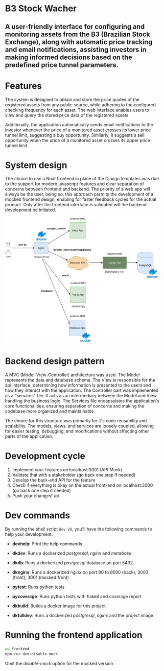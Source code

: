# B3 Stock Wacher

## A user-friendly interface for configuring and monitoring assets from the B3 (Brazilian Stock Exchange), along with automatic price tracking and email notifications, assisting investors in making informed decisions based on the predefined price tunnel parameters.


# Features
The system is designed to obtain and store the price quotes of the registered assets from any public source, while adhering to the configured checking frequency for each asset. The web interface enables users to view and query the stored price data of the registered assets.

Additionally, the application automatically sends email notifications to the investor whenever the price of a monitored asset crosses its lower price tunnel limit, suggesting a buy opportunity. Similarly, it suggests a sell opportunity when the price of a monitored asset crosses its upper price tunnel limit.


# System design
The choice to use a Nuxt frontend in place of the Django templates was due to the support for modern javascript features and clear separation of concerns between frontend and backend. The priority of a web app will always be the user, being so, this approach permits the development of a mocked frontend design, enabling for faster feedback cycles for the actual product. Only after the frontend interface is validated will the backend development be initiated.


<p align="center">
  <img src="https://github.com/bennymirahy/b3_stock_watcher/blob/master/img/system_design.png?raw=true" />
</p>


# Backend design pattern
A MVC (Model-View-Controller) architecture was used. The Model represents the data and database schema. The View is responsible for the api interface, determining how information is presented to the users and how they interact with the application. The Controller part was implemented as a "services" file. It acts as an intermediary between the Model and View, handling the business logic. The Services file encapsulates the application's core functionalities, ensuring separation of concerns and making the codebase more organized and maintainable.

The choice for this structure was primarily for it's code reusability and scalability. The models, views, and services are loosely coupled, allowing for easier testing, debugging, and modifications without affecting other parts of the application.


# Development cycle
1. Implement your features on localhost:3001 (API Mock)
2. Validate that with a stakeholder (go back one step if needed)
3. Develop the back-end API for the feature
4. Check if everything is okay on the actual front-end on localhost:3000 (go back one step if needed)
5. Push your changes! \o/


# Dev commands
By running the shell script `dev.sh`, you'll have the following commands to help your development:

- **devhelp**: Print the help commands

- **dkdev**: Runs a dockerized *postgresql*, *nginx* and *metabase*

- **dkdb**: Runs a dockerized *postgresql* database on port 5432

- **dknginx**: Runs a dockerized *nginx* on port 80 to 8000 (back), 3000 (front), 3001 (mocked front)

- **pytest**: Runs python tests

- **pycoverage**: Runs python tests with flake8 and coverage report

- **dkbuild**: Builds a docker image for this project

- **dkfulldev**: Runs a dockerized *postgresql*, *nginx* and the project image


# Running the frontend application
```bash
cd frontend
npm run dev:disable-mock
```
Omit the *disable-mock* option for the mocked version